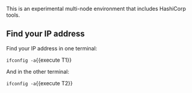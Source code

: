 This is an experimental multi-node environment that includes HashiCorp tools.

## Find your IP address

Find your IP address in one terminal:

`ifconfig -a`{{execute T1}}

And in the other terminal:

`ifconfig -a`{{execute T2}}

